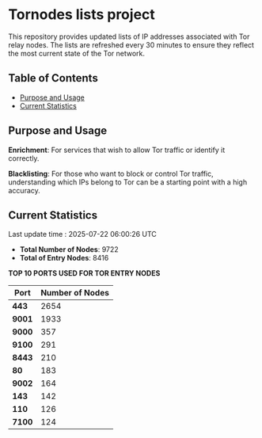 # Tornodes lists project

This repository provides updated lists of IP addresses associated with Tor relay nodes. The lists are refreshed every 30 minutes to ensure they reflect the most current state of the Tor network.

## Table of Contents

- [Purpose and Usage](#purpose-and-usage)
- [Current Statistics](#current-statistics)


## Purpose and Usage

**Enrichment**: For services that wish to allow Tor traffic or identify it correctly.

**Blacklisting**: For those who want to block or control Tor traffic, understanding which IPs belong to Tor can be a starting point with a high accuracy.

## Current Statistics

Last update time : 2025-07-22 06:00:26 UTC

- **Total Number of Nodes**: 9722
- **Total of Entry Nodes**: 8416

**TOP 10 PORTS USED FOR TOR ENTRY NODES**

| **Port** | **Number of Nodes** |
|------|-----------------|
| **443**   | 2654  |
| **9001**   | 1933  |
| **9000**   | 357  |
| **9100**   | 291  |
| **8443**   | 210  |
| **80**   | 183  |
| **9002**   | 164  |
| **143**   | 142  |
| **110**   | 126  |
| **7100**   | 124  |

